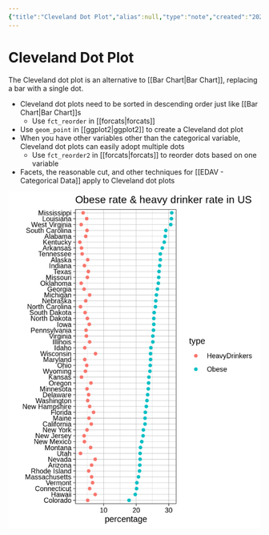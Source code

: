 ```yaml
---
{"title":"Cleveland Dot Plot","alias":null,"type":"note","created":"2022-10-12T21:20:51","modified":"2022-10-12T21:34:35","dg-publish":true,"sup":["[[EDAV]]"],"state":"done","related":["[[EDAV - Categorical Data\|EDAV - Categorical Data]]"],"permalink":"/cleveland-dot-plot/","dgPassFrontmatter":true,"updated":"2022-10-12T21:34:35"}
---
```



# Cleveland Dot Plot

The Cleveland dot plot is an alternative to [[Bar Chart\|Bar Chart]], replacing a bar with a single dot.

- Cleveland dot plots need to be sorted in descending order just like [[Bar Chart\|Bar Chart]]s
    - Use `fct_reorder` in [[forcats\|forcats]]
- Use `geom_point` in [[ggplot2\|ggplot2]] to create a Cleveland dot plot
- When you have other variables other than the categorical variable, Cleveland dot plots can easily adopt multiple dots
    - Use `fct_reorder2` in [[forcats\|forcats]] to reorder dots based on one variable
- Facets, the reasonable cut, and other techniques for [[EDAV - Categorical Data]] apply to Cleveland dot plots

![|500](https://raw.githubusercontent.com/zcysxy/Figurebed/master/img/20221012213125.png)
